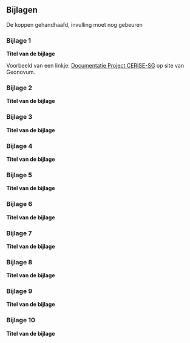 Bijlagen
--------

De koppen gehandhaafd, invulling moet nog gebeuren

### Bijlage 1

**Titel van de bijlage**

Voorbeeld van een linkje: [Documentatie Project
CERISE-SG](https://www.geonovum.nl/themas/energie) op site van Geonovum.

### Bijlage 2

**Titel van de bijlage**

### Bijlage 3

**Titel van de bijlage**

### Bijlage 4

**Titel van de bijlage**

### Bijlage 5

**Titel van de bijlage**

### Bijlage 6

**Titel van de bijlage**

### Bijlage 7

**Titel van de bijlage**

### Bijlage 8

**Titel van de bijlage**

### Bijlage 9

**Titel van de bijlage**

### Bijlage 10

**Titel van de bijlage**
